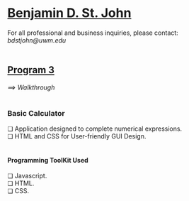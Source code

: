 <h1><a href="https://github.com/sanctusjack">Benjamin D. St. John</a></h1>
For all professional and business inquiries, please contact:<i> bdstjohn@uwm.edu</i> <br>
<br>
<h2><a href="https://github.com/sanctusjack/Project-3-Calculator">Program 3</a></h2>
<i>⟹ Walkthrough</i> <br>
<br>
<h3>Basic Calculator</h3>
    ❏ Application designed to complete numerical expressions.</i> <br>
    ❏ HTML and CSS for User-friendly GUI Design.<br>
<br>
<h4>Programming ToolKit Used</h4>
    ❏ Javascript. <br>
    ❏ HTML. <br>
    ❏ CSS. <br>

